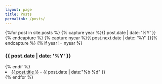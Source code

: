 ```yaml
---
layout: page 
title: Posts
permalink: /posts/
---
```


<div class="home">

  {%for post in site.posts %}
      {% capture year %}{{ post.date | date: '%Y' }}{% endcapture %}
      {% capture nyear %}{{ post.next.date | date: '%Y' }}{% endcapture %}
      {% if year != nyear %}
        <h3>{{ post.date | date: '%Y' }}</h3>
      {% endif %}
      <li>
		<a href="{{ post.url }}">{{ post.title }}</a>
		-
		<time>{{ post.date | date:"%b %d" }}</time>
      </li>
  {% endfor %}
</div>

